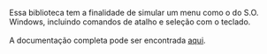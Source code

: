 Essa biblioteca tem a finalidade de simular um menu como o do S.O. Windows, incluindo comandos de atalho e seleção com o teclado.
<br /><br />
A documentação completa pode ser encontrada [aqui](https://randompianist.github.io/windowsLikeMenu/).
